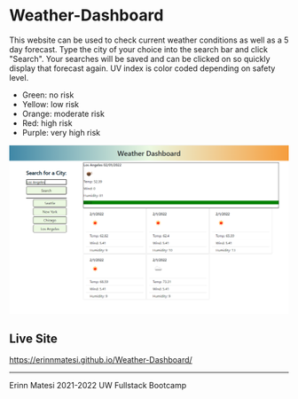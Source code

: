 # Weather-Dashboard
This website can be used to check current weather conditions as well as a 5 day forecast. Type the city of your choice into the search bar and click "Search". 
Your searches will be saved and can be clicked on so quickly display that forecast again.
UV index is color coded depending on safety level. 
- Green: no risk
- Yellow: low risk
- Orange: moderate risk
- Red: high risk
- Purple: very high risk

![screenshot of webpage](./assets/Capture.png)


## Live Site
https://erinnmatesi.github.io/Weather-Dashboard/

---
Erinn Matesi 2021-2022 UW Fullstack Bootcamp